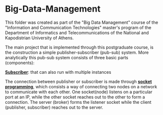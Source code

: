 # Big-Data-Management
This folder was created as part of the "Big Data Management" course of the "Information and Communication Technologies" master's program of the Department of Informatics and Telecommunications of the National and Kapodistrian University of Athens.

The main project that is implemented through this postgraduate course, is the construction a simple publisher-subscriber (pub-sub) system. More analytically this pub-sub system consists of three basic parts (components):

[**Subscriber**]((https://github.com/DimOriCoding/Big-Data-Management/blob/main/sub.py)): that can
 also run with multiple instances

The connection between publisher or subscriber is made through [**socket programming**](), which consists a way of connecting two nodes on a network to communicate with each other. One socket(node) listens on a particular port at an IP, while the other socket reaches out to the other to form a connection. The server (broker) forms the listener socket while the client (publisher, subscriber) reaches out to the server.
